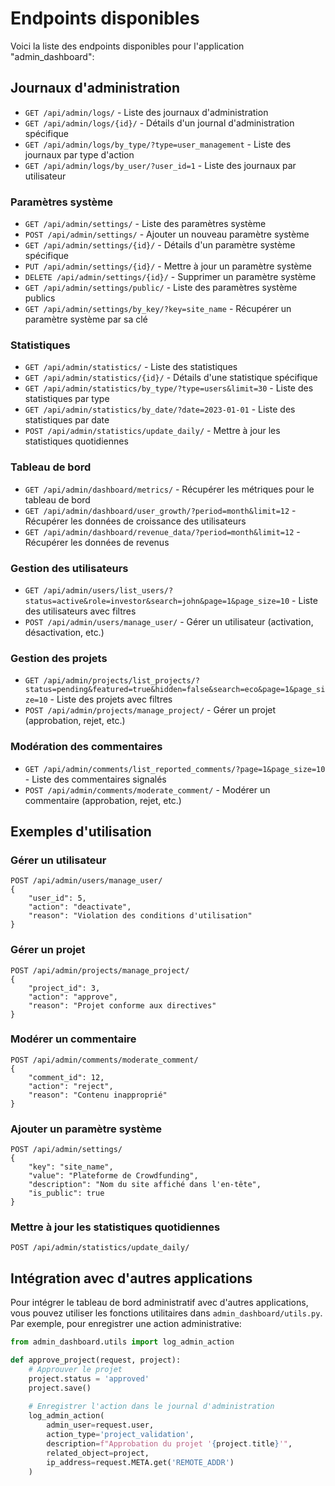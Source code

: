 # Endpoints disponibles

Voici la liste des endpoints disponibles pour l'application "admin_dashboard":

## Journaux d'administration

- `GET /api/admin/logs/` - Liste des journaux d'administration
- `GET /api/admin/logs/{id}/` - Détails d'un journal d'administration spécifique
- `GET /api/admin/logs/by_type/?type=user_management` - Liste des journaux par type d'action
- `GET /api/admin/logs/by_user/?user_id=1` - Liste des journaux par utilisateur

### Paramètres système

- `GET /api/admin/settings/` - Liste des paramètres système
- `POST /api/admin/settings/` - Ajouter un nouveau paramètre système
- `GET /api/admin/settings/{id}/` - Détails d'un paramètre système spécifique
- `PUT /api/admin/settings/{id}/` - Mettre à jour un paramètre système
- `DELETE /api/admin/settings/{id}/` - Supprimer un paramètre système
- `GET /api/admin/settings/public/` - Liste des paramètres système publics
- `GET /api/admin/settings/by_key/?key=site_name` - Récupérer un paramètre système par sa clé

### Statistiques

- `GET /api/admin/statistics/` - Liste des statistiques
- `GET /api/admin/statistics/{id}/` - Détails d'une statistique spécifique
- `GET /api/admin/statistics/by_type/?type=users&limit=30` - Liste des statistiques par type
- `GET /api/admin/statistics/by_date/?date=2023-01-01` - Liste des statistiques par date
- `POST /api/admin/statistics/update_daily/` - Mettre à jour les statistiques quotidiennes

### Tableau de bord

- `GET /api/admin/dashboard/metrics/` - Récupérer les métriques pour le tableau de bord
- `GET /api/admin/dashboard/user_growth/?period=month&limit=12` - Récupérer les données de croissance des utilisateurs
- `GET /api/admin/dashboard/revenue_data/?period=month&limit=12` - Récupérer les données de revenus

### Gestion des utilisateurs

- `GET /api/admin/users/list_users/?status=active&role=investor&search=john&page=1&page_size=10` - Liste des utilisateurs avec filtres
- `POST /api/admin/users/manage_user/` - Gérer un utilisateur (activation, désactivation, etc.)

### Gestion des projets

- `GET /api/admin/projects/list_projects/?status=pending&featured=true&hidden=false&search=eco&page=1&page_size=10` - Liste des projets avec filtres
- `POST /api/admin/projects/manage_project/` - Gérer un projet (approbation, rejet, etc.)

### Modération des commentaires

- `GET /api/admin/comments/list_reported_comments/?page=1&page_size=10` - Liste des commentaires signalés
- `POST /api/admin/comments/moderate_comment/` - Modérer un commentaire (approbation, rejet, etc.)

## Exemples d'utilisation

### Gérer un utilisateur

```plaintext
POST /api/admin/users/manage_user/
{
    "user_id": 5,
    "action": "deactivate",
    "reason": "Violation des conditions d'utilisation"
}
```

### Gérer un projet

```plaintext
POST /api/admin/projects/manage_project/
{
    "project_id": 3,
    "action": "approve",
    "reason": "Projet conforme aux directives"
}
```

### Modérer un commentaire

```plaintext
POST /api/admin/comments/moderate_comment/
{
    "comment_id": 12,
    "action": "reject",
    "reason": "Contenu inapproprié"
}
```

### Ajouter un paramètre système

```plaintext
POST /api/admin/settings/
{
    "key": "site_name",
    "value": "Plateforme de Crowdfunding",
    "description": "Nom du site affiché dans l'en-tête",
    "is_public": true
}
```

### Mettre à jour les statistiques quotidiennes

```plaintext
POST /api/admin/statistics/update_daily/
```

## Intégration avec d'autres applications

Pour intégrer le tableau de bord administratif avec d'autres applications, vous pouvez utiliser les fonctions utilitaires dans `admin_dashboard/utils.py`. Par exemple, pour enregistrer une action administrative:

```python
from admin_dashboard.utils import log_admin_action

def approve_project(request, project):
    # Approuver le projet
    project.status = 'approved'
    project.save()
    
    # Enregistrer l'action dans le journal d'administration
    log_admin_action(
        admin_user=request.user,
        action_type='project_validation',
        description=f"Approbation du projet '{project.title}'",
        related_object=project,
        ip_address=request.META.get('REMOTE_ADDR')
    )
